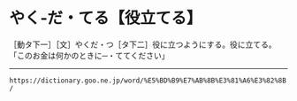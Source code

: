 # やく‐だ・てる【役立てる】

［動タ下一］［文］やくだ・つ［タ下二］役に立つようにする。役に立てる。「このお金は何かのときに─・ててください」

---
`https://dictionary.goo.ne.jp/word/%E5%BD%B9%E7%AB%8B%E3%81%A6%E3%82%8B/`